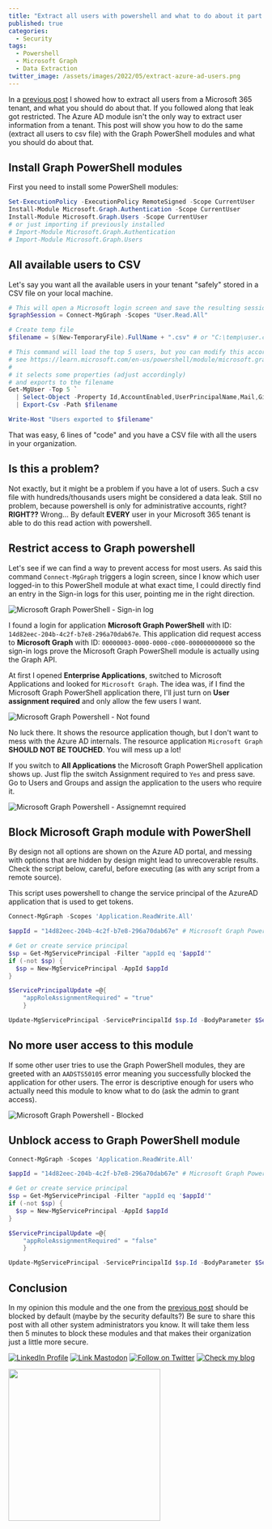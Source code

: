 ```yaml
---
title: "Extract all users with powershell and what to do about it part two"
published: true
categories:
  - Security
tags:
  - Powershell
  - Microsoft Graph
  - Data Extraction
twitter_image: /assets/images/2022/05/extract-azure-ad-users.png
---
```


In a [previous post](/2022/05/16/extract-all-users-with-powershell/) I showed how to extract all users from a Microsoft 365 tenant, and what you should do about that. If you followed along that leak got restricted. The Azure AD module isn't the only way to extract user information from a tenant. This post will show you how to do the same (extract all users to csv file) with the Graph PowerShell modules and what you should do about that.

<!--more-->

## Install Graph PowerShell modules

First you need to install some PowerShell modules:

```powershell
Set-ExecutionPolicy -ExecutionPolicy RemoteSigned -Scope CurrentUser
Install-Module Microsoft.Graph.Authentication -Scope CurrentUser
Install-Module Microsoft.Graph.Users -Scope CurrentUser
# or just importing if previously installed
# Import-Module Microsoft.Graph.Authentication
# Import-Module Microsoft.Graph.Users
```

## All available users to CSV

Let's say you want all the available users in your tenant "safely" stored in a CSV file on your local machine.

```powershell
# This will open a Microsoft login screen and save the resulting session
$graphSession = Connect-MgGraph -Scopes "User.Read.All"

# Create temp file
$filename = $(New-TemporaryFile).FullName + ".csv" # or "C:\temp\user.csv"

# This command will load the top 5 users, but you can modify this accordingly. It's just a demonstration....
# see https://learn.microsoft.com/en-us/powershell/module/microsoft.graph.users/get-mguser?view=graph-powershell-1.0
#
# it selects some properties (adjust accordingly)
# and exports to the filename
Get-MgUser -Top 5 `
  | Select-Object -Property Id,AccountEnabled,UserPrincipalName,Mail,GivenName,Surname,DisplayName,JobTitle `
  | Export-Csv -Path $filename

Write-Host "Users exported to $filename"
```

That was easy, 6 lines of "code" and you have a CSV file with all the users in your organization.

## Is this a problem?

Not exactly, but it might be a problem if you have a lot of users. Such a csv file with hundreds/thousands users might be considered a data leak.
Still no problem, because powershell is only for administrative accounts, right? **RIGHT??** Wrong... By default **EVERY** user in your Microsoft 365 tenant is able to do this read action with powershell.

## Restrict access to Graph powershell

Let's see if we can find a way to prevent access for most users. As said this command `Connect-MgGraph` triggers a login screen, since I know which user logged-in to this PowerShell module at what exact time, I could directly find an entry in the Sign-in logs for this user, pointing me in the right direction.

![Microsoft Graph PowerShell - Sign-in log](/assets/images/2023/01/graph-powershell-login.png)

I found a login for application **Microsoft Graph PowerShell** with ID: `14d82eec-204b-4c2f-b7e8-296a70dab67e`.
This application did request access to **Microsoft Graph** with ID: `00000003-0000-0000-c000-000000000000` so the sign-in logs prove the Microsoft Graph PowerShell module is actually using the Graph API.

At first I opened **Enterprise Applications**, switched to Microsoft Applications and looked for `Microsoft Graph`. The idea was, if I find the Microsoft Graph PowerShell application there, I'll just turn on **User assignment required** and only allow the few users I want.

![Microsoft Graph Powershell - Not found](/assets/images/2023/01/graph-application-not-found.png)

No luck there. It shows the resource application though, but I don't want to mess with the Azure AD internals. The resource application `Microsoft Graph` **SHOULD NOT BE TOUCHED**. You will mess up a lot!

If you switch to **All Applications** the Microsoft Graph PowerShell application shows up. Just flip the switch Assignment required to `Yes` and press save. Go to Users and Groups and assign the application to the users who require it.

![Microsoft Graph Powershell - Assignemnt required](/assets/images/2023/01/microsoft-graph-assignment-required.png)

## Block Microsoft Graph module with PowerShell

By design not all options are shown on the Azure AD portal, and messing with options that are hidden by design might lead to unrecoverable results.
Check the script below, careful, before executing (as with any script from a remote source).

This script uses powershell to change the service principal of the AzureAD application that is used to get tokens.

```powershell
Connect-MgGraph -Scopes 'Application.ReadWrite.All'

$appId = "14d82eec-204b-4c2f-b7e8-296a70dab67e" # Microsoft Graph Powershell

# Get or create service principal
$sp = Get-MgServicePrincipal -Filter "appId eq '$appId'"
if (-not $sp) {
  $sp = New-MgServicePrincipal -AppId $appId
}

$ServicePrincipalUpdate =@{
    "appRoleAssignmentRequired" = "true"
    }

Update-MgServicePrincipal -ServicePrincipalId $sp.Id -BodyParameter $ServicePrincipalUpdate
```

## No more user access to this module

If some other user tries to use the Graph PowerShell modules, they are greeted with an `AADSTS50105` error meaning you successfully blocked the application for other users. The error is descriptive enough for users who actually need this module to know what to do (ask the admin to grant access).

![Microsoft Graph Powershell - Blocked](/assets/images/2023/01/graph-powershell-no-access.png)

## Unblock access to Graph PowerShell module

```powershell
Connect-MgGraph -Scopes 'Application.ReadWrite.All'

$appId = "14d82eec-204b-4c2f-b7e8-296a70dab67e" # Microsoft Graph Powershell

# Get or create service principal
$sp = Get-MgServicePrincipal -Filter "appId eq '$appId'"
if (-not $sp) {
  $sp = New-MgServicePrincipal -AppId $appId
}

$ServicePrincipalUpdate =@{
    "appRoleAssignmentRequired" = "false"
    }

Update-MgServicePrincipal -ServicePrincipalId $sp.Id -BodyParameter $ServicePrincipalUpdate
```

## Conclusion

In my opinion this module and the one from the [previous post](/2022/05/16/extract-all-users-with-powershell/) should be blocked by default (maybe by the security defaults?) Be sure to share this post with all other system administrators you know. It will take them less then 5 minutes to block these modules and that makes their organization just a little more secure.

[![LinkedIn Profile][badge_linkedin]][link_linkedin]
[![Link Mastodon][badge_mastodon]][link_mastodon]
[![Follow on Twitter][badge_twitter]][link_twitter]
[![Check my blog][badge_blog]][link_blog]

<a href="https://mvp.microsoft.com/en-us/PublicProfile/5004985" target="_blank"><img src="/assets/images/MVP_Badge_Horizontal_Preferred_Blue3005_RGB.png" width=300 /></a>

[badge_blog]: https://img.shields.io/badge/blog-svrooij.io-blue?style=for-the-badge
[badge_linkedin]: https://img.shields.io/badge/LinkedIn-stephanvanrooij-blue?style=for-the-badge&logo=linkedin
[badge_mastodon]: https://img.shields.io/mastodon/follow/109502876771613420?domain=https%3A%2F%2Fdotnet.social&label=%40svrooij%40dotnet.social&logo=mastodon&logoColor=white&style=for-the-badge
[badge_twitter]: https://img.shields.io/twitter/follow/svrooij?logo=twitter&style=for-the-badge&logo-color=white
[link_blog]: https://svrooij.io/
[link_linkedin]: https://www.linkedin.com/in/stephanvanrooij
[link_mastodon]: https://dotnet.social/@svrooij
[link_twitter]: https://twitter.com/svrooij
